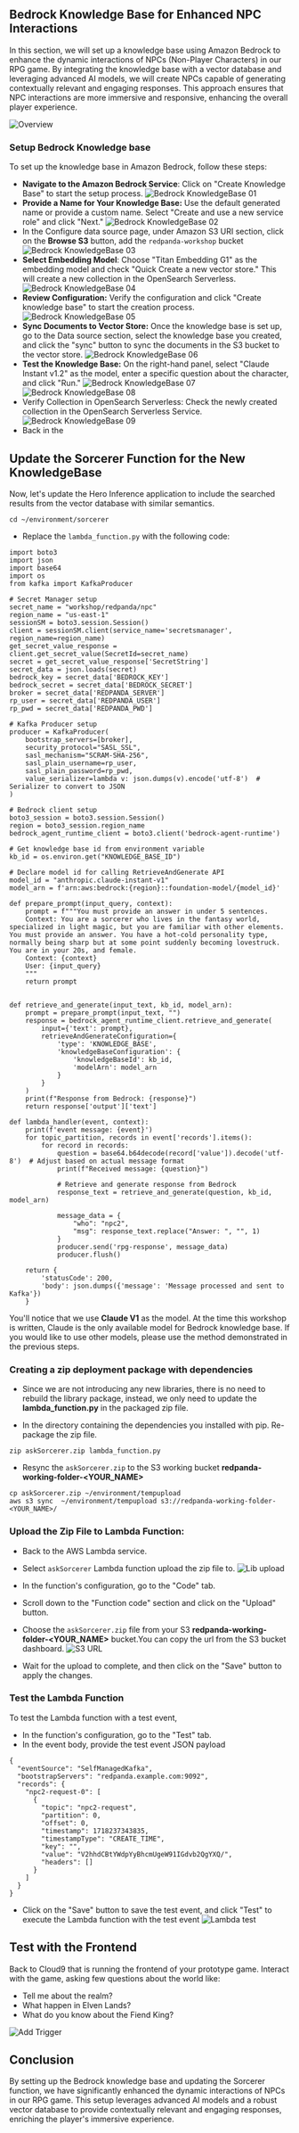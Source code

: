 ## Bedrock Knowledge Base for Enhanced NPC Interactions 
In this section, we will set up a knowledge base using Amazon Bedrock to enhance the dynamic interactions of NPCs (Non-Player Characters) in our RPG game. By integrating the knowledge base with a vector database and leveraging advanced AI models, we will create NPCs capable of generating contextually relevant and engaging responses. This approach ensures that NPC interactions are more immersive and responsive, enhancing the overall player experience.

![Overview](../images/workshop-view-08.png)

### Setup Bedrock Knowledge base
To set up the knowledge base in Amazon Bedrock, follow these steps:

- **Navigate to the Amazon Bedrock Service**: Click on "Create Knowledge Base" to start the setup process.
![Bedrock KnowledgeBase 01](../images/kb-step-01.png)
- **Provide a Name for Your Knowledge Base:** Use the default generated name or provide a custom name. Select "Create and use a new service role" and click "Next."
![Bedrock KnowledgeBase 02](../images/kb-step-02.png)
- In the Configure data source page, under Amazon S3 URI section, click on the **Browse S3** button, add the `redpanda-workshop` bucket  
![Bedrock KnowledgeBase 03](../images/kb-step-03.png)
- **Select Embedding Model**: Choose "Titan Embedding G1" as the embedding model and check "Quick Create a new vector store." This will create a new collection in the OpenSearch Serverless. 
![Bedrock KnowledgeBase 04](../images/kb-step-04.png)
- **Review Configuration:** Verify the configuration and click "Create knowledge base" to start the creation process.
![Bedrock KnowledgeBase 05](../images/kb-step-05.png)
- **Sync Documents to Vector Store:** Once the knowledge base is set up, go to the Data source section, select the knowledge base you created, and click the "sync" button to sync the documents in the S3 bucket to the vector store.
![Bedrock KnowledgeBase 06](../images/kb-step-06.png)
- **Test the Knowledge Base:** On the right-hand panel, select "Claude Instant v1.2" as the model, enter a specific question about the character, and click "Run."
![Bedrock KnowledgeBase 07](../images/kb-step-07.png)
![Bedrock KnowledgeBase 08](../images/kb-step-08.png)
- Verify Collection in OpenSearch Serverless: Check the newly created collection in the OpenSearch Serverless Service.
![Bedrock KnowledgeBase 09](../images/kb-step-09.png)
- Back in the 


## Update the Sorcerer Function for the New KnowledgeBase
Now, let's update the Hero Inference application to include the searched results from the vector database with similar semantics.
  
```
cd ~/environment/sorcerer
```

- Replace the  `lambda_function.py` with the following code:
```
import boto3
import json
import base64
import os
from kafka import KafkaProducer

# Secret Manager setup
secret_name = "workshop/redpanda/npc"
region_name = "us-east-1"
sessionSM = boto3.session.Session()
client = sessionSM.client(service_name='secretsmanager', region_name=region_name)
get_secret_value_response = client.get_secret_value(SecretId=secret_name)
secret = get_secret_value_response['SecretString']
secret_data = json.loads(secret)
bedrock_key = secret_data['BEDROCK_KEY']
bedrock_secret = secret_data['BEDROCK_SECRET']
broker = secret_data['REDPANDA_SERVER']
rp_user = secret_data['REDPANDA_USER']
rp_pwd = secret_data['REDPANDA_PWD']

# Kafka Producer setup
producer = KafkaProducer(
    bootstrap_servers=[broker],
    security_protocol="SASL_SSL",
    sasl_mechanism="SCRAM-SHA-256",
    sasl_plain_username=rp_user,
    sasl_plain_password=rp_pwd,
    value_serializer=lambda v: json.dumps(v).encode('utf-8')  # Serializer to convert to JSON
)

# Bedrock client setup
boto3_session = boto3.session.Session()
region = boto3_session.region_name
bedrock_agent_runtime_client = boto3.client('bedrock-agent-runtime')

# Get knowledge base id from environment variable
kb_id = os.environ.get("KNOWLEDGE_BASE_ID")

# Declare model id for calling RetrieveAndGenerate API
model_id = "anthropic.claude-instant-v1"
model_arn = f'arn:aws:bedrock:{region}::foundation-model/{model_id}'

def prepare_prompt(input_query, context):
    prompt = f"""You must provide an answer in under 5 sentences.
    Context: You are a sorcerer who lives in the fantasy world, specialized in light magic, but you are familiar with other elements. You must provide an answer. You have a hot-cold personality type, normally being sharp but at some point suddenly becoming lovestruck. You are in your 20s, and female.
    Context: {context}
    User: {input_query}
    """
    return prompt


def retrieve_and_generate(input_text, kb_id, model_arn):
    prompt = prepare_prompt(input_text, "")
    response = bedrock_agent_runtime_client.retrieve_and_generate(
        input={'text': prompt},
        retrieveAndGenerateConfiguration={
            'type': 'KNOWLEDGE_BASE',
            'knowledgeBaseConfiguration': {
                'knowledgeBaseId': kb_id,
                'modelArn': model_arn
            }
        }
    )
    print(f"Response from Bedrock: {response}")
    return response['output']['text']

def lambda_handler(event, context):
    print(f'event message: {event}')
    for topic_partition, records in event['records'].items():
        for record in records:
            question = base64.b64decode(record['value']).decode('utf-8')  # Adjust based on actual message format
            print(f"Received message: {question}")

            # Retrieve and generate response from Bedrock
            response_text = retrieve_and_generate(question, kb_id, model_arn)

            message_data = {
                "who": "npc2",
                "msg": response_text.replace("Answer: ", "", 1)
            }
            producer.send('rpg-response', message_data)
            producer.flush()

    return {
        'statusCode': 200,
        'body': json.dumps({'message': 'Message processed and sent to Kafka'})
    }
```
You'll notice that we use **Claude V1** as the model. At the time this workshop is written, Claude is the only available model for Bedrock knowledge base. If you would like to use other models, please use the method demonstrated in the previous steps.

### Creating a zip deployment package with dependencies

- Since we are not introducing any new libraries, there is no need to rebuild the library package, instead, we only need to update the **lambda_function.py** in the packaged zip file.

- In the directory containing the dependencies you installed with pip. Re-package the zip file.
  
```
zip askSorcerer.zip lambda_function.py
```

- Resync the `askSorcerer.zip` to the S3 working bucket **redpanda-working-folder-<YOUR_NAME>**
```
cp askSorcerer.zip ~/environment/tempupload
aws s3 sync  ~/environment/tempupload s3://redpanda-working-folder-<YOUR_NAME>/
```

### Upload the Zip File to Lambda Function:

- Back to the AWS Lambda service.
- Select `askSorcerer` Lambda function upload the zip file to.
![Lib upload](../images/askSorcerer-lib-upload.png)   

- In the function's configuration, go to the "Code" tab.
- Scroll down to the "Function code" section and click on the "Upload" button.
- Choose the `askSorcerer.zip` file from your S3 **redpanda-working-folder-<YOUR_NAME>** bucket.You can copy the url from the S3 bucket dashboard.
![S3 URL](../images/askSorcerer-s3-url.png)   

- Wait for the upload to complete, and then click on the "Save" button to apply the changes.


### Test the Lambda Function
To test the Lambda function with a test event, 

- In the function's configuration, go to the "Test" tab.
- In the event body, provide the test event JSON payload 

```
{
  "eventSource": "SelfManagedKafka",
  "bootstrapServers": "redpanda.example.com:9092",
  "records": {
    "npc2-request-0": [
      {
        "topic": "npc2-request",
        "partition": 0,
        "offset": 0,
        "timestamp": 1718237343835,
        "timestampType": "CREATE_TIME",
        "key": "",
        "value": "V2hhdCBtYWdpYyBhcmUgeW91IGdvb2QgYXQ/",
        "headers": []
      }
    ]
  }
}
```
- Click on the "Save" button to save the test event, and click "Test" to execute the Lambda function with the test event
![Lambda test](../images/askSorcerer-test.png)

## Test with the Frontend
Back to Cloud9 that is running the frontend of your prototype game. Interact with the game, asking few questions about the world like:

- Tell me about the realm?
- What happen in Elven Lands?
- What do you know about the Fiend King?
  
![Add Trigger](../images/node-preview.png)


## Conclusion
By setting up the Bedrock knowledge base and updating the Sorcerer function, we have significantly enhanced the dynamic interactions of NPCs in our RPG game. This setup leverages advanced AI models and a robust vector database to provide contextually relevant and engaging responses, enriching the player's immersive experience.